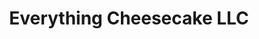 ---
title: "Everything Cheesecake LLC"
url: /martinsburg/everything-cheesecake-llc/
shop: Feinkost
---